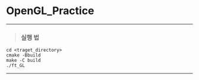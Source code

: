 # OpenGL_Practice
***
> ### 실행 법
```
cd <traget_directory>
cmake -Bbuild
make -C build
./ft_GL
```
***
